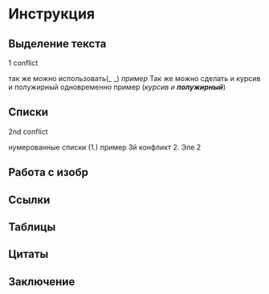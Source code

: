 # Инструкция

## Выделение текста

1 conflict

так же можно использовать(_ _)
_пример_
Так же можно сделать и курсив и полужирный одновременно 
пример (_курсив и __полужирный___)

## Списки

2nd conflict

нумерованные списки (1.)
пример
3й конфликт
2. Эле 2

## Работа с изобр

## Ссылки

## Таблицы

## Цитаты

## Заключение